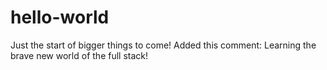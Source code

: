# hello-world
Just the start of bigger things to come!
Added this comment: Learning the brave new world of the full stack!
